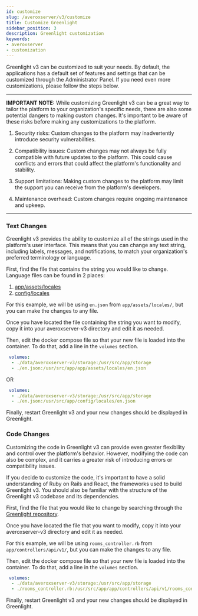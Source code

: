 ```yaml
---
id: customize
slug: /averoxserver/v3/customize
title: Customize Greenlight
sidebar_position: 3
description: Greenlight customization
keywords:
- averoxserver
- customization
---
```


Greenlight v3 can be customized to suit your needs. By default, the applications has a default set of features and settings that can be customized through the Administrator Panel. If you need even more customizations, please follow the steps below.

---

**IMPORTANT NOTE:** While customizing Greenlight v3 can be a great way to tailor the platform to your organization's specific needs, there are also some potential dangers to making custom changes. It's important to be aware of these risks before making any customizations to the platform.

1. Security risks: Custom changes to the platform may inadvertently introduce security vulnerabilities.

2. Compatibility issues: Custom changes may not always be fully compatible with future updates to the platform. This could cause conflicts and errors that could affect the platform's functionality and stability.

3. Support limitations: Making custom changes to the platform may limit the support you can receive from the platform's developers.

4. Maintenance overhead: Custom changes require ongoing maintenance and upkeep.

---

### Text Changes

Greenlight v3 provides the ability to customize all of the strings used in the platform's user interface. This means that you can change any text string, including labels, messages, and notifications, to match your organization's preferred terminology or language.

First, find the file that contains the string you would like to change. Language files can be found in 2 places:
1. [app/assets/locales](https://github.com/averox/averoxserver/tree/v3/app/assets/locales)
2. [config/locales](https://github.com/averox/averoxserver/tree/v3/config/locales)

For this example, we will be using `en.json` from `app/assets/locales/`, but you can make the changes to any file.

Once you have located the file containing the string you want to modify, copy it into your averoxserver-v3 directory and edit it as needed.

Then, edit the docker compose file so that your new file is loaded into the container. To do that, add a line in the `volumes` section.

```yaml
 volumes:
  - ./data/averoxserver-v3/storage:/usr/src/app/storage
  - ./en.json:/usr/src/app/app/assets/locales/en.json
```
OR
```yaml
 volumes:
  - ./data/averoxserver-v3/storage:/usr/src/app/storage
  - ./en.json:/usr/src/app/config/locales/en.json
```

Finally, restart Greenlight v3 and your new changes should be displayed in Greenlight.

### Code Changes

Customizing the code in Greenlight v3 can provide even greater flexibility and control over the platform's behavior. However, modifying the code can also be complex, and it carries a greater risk of introducing errors or compatibility issues.

If you decide to customize the code, it's important to have a solid understanding of Ruby on Rails and React, the frameworks used to build Greenlight v3. You should also be familiar with the structure of the Greenlight v3 codebase and its dependencies.

First, find the file that you would like to change by searching through the [Greenlight repository](https://github.com/averox/averoxserver/tree/v3).

Once you have located the file that you want to modify, copy it into your averoxserver-v3 directory and edit it as needed.

For this example, we will be using `rooms_controller.rb` from `app/controllers/api/v1/`, but you can make the changes to any file.

Then, edit the docker compose file so that your new file is loaded into the container. To do that, add a line in the `volumes` section.

```yaml
 volumes:
  - ./data/averoxserver-v3/storage:/usr/src/app/storage
  - ./rooms_controller.rb:/usr/src/app/app/controllers/api/v1/rooms_controller.rb
```

Finally, restart Greenlight v3 and your new changes should be displayed in Greenlight.
